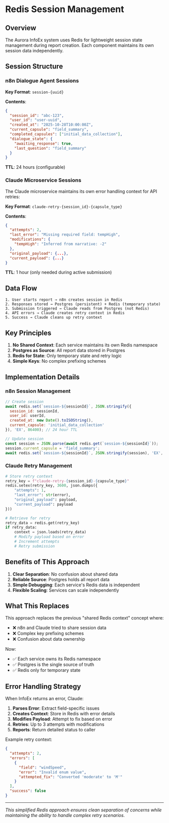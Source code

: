 # Redis Session Management

## Overview

The Aurora InfoEx system uses Redis for lightweight session state management during report creation. Each component maintains its own session data independently.

## Session Structure

### n8n Dialogue Agent Sessions

**Key Format**: `session-{uuid}`

**Contents**:
```json
{
  "session_id": "abc-123",
  "user_id": "user-uuid",
  "created_at": "2025-10-28T10:00:00Z",
  "current_capsule": "field_summary",
  "completed_capsules": ["initial_data_collection"],
  "dialogue_state": {
    "awaiting_response": true,
    "last_question": "field_summary"
  }
}
```

**TTL**: 24 hours (configurable)

### Claude Microservice Sessions

The Claude microservice maintains its own error handling context for API retries:

**Key Format**: `claude-retry-{session_id}-{capsule_type}`

**Contents**:
```json
{
  "attempts": 2,
  "last_error": "Missing required field: tempHigh",
  "modifications": {
    "tempHigh": "Inferred from narrative: -2"
  },
  "original_payload": {...},
  "current_payload": {...}
}
```

**TTL**: 1 hour (only needed during active submission)

## Data Flow

```
1. User starts report → n8n creates session in Redis
2. Responses stored → Postgres (persistent) + Redis (temporary state)
3. Submission triggered → Claude reads from Postgres (not Redis)
4. API errors → Claude creates retry context in Redis
5. Success → Claude cleans up retry context
```

## Key Principles

1. **No Shared Context**: Each service maintains its own Redis namespace
2. **Postgres as Source**: All report data stored in Postgres
3. **Redis for State**: Only temporary state and retry logic
4. **Simple Keys**: No complex prefixing schemes

## Implementation Details

### n8n Session Management
```javascript
// Create session
await redis.set(`session-${sessionId}`, JSON.stringify({
  session_id: sessionId,
  user_id: userId,
  created_at: new Date().toISOString(),
  current_capsule: 'initial_data_collection'
}), 'EX', 86400); // 24 hour TTL

// Update session
const session = JSON.parse(await redis.get(`session-${sessionId}`));
session.current_capsule = 'field_summary';
await redis.set(`session-${sessionId}`, JSON.stringify(session), 'EX', 86400);
```

### Claude Retry Management
```python
# Store retry context
retry_key = f"claude-retry-{session_id}-{capsule_type}"
redis.setex(retry_key, 3600, json.dumps({
    "attempts": 1,
    "last_error": str(error),
    "original_payload": payload,
    "current_payload": payload
}))

# Retrieve for retry
retry_data = redis.get(retry_key)
if retry_data:
    context = json.loads(retry_data)
    # Modify payload based on error
    # Increment attempts
    # Retry submission
```

## Benefits of This Approach

1. **Clear Separation**: No confusion about shared data
2. **Reliable Source**: Postgres holds all report data
3. **Simple Debugging**: Each service's Redis data is independent
4. **Flexible Scaling**: Services can scale independently

## What This Replaces

This approach replaces the previous "shared Redis context" concept where:
- ❌ n8n and Claude tried to share session data
- ❌ Complex key prefixing schemes
- ❌ Confusion about data ownership

Now:
- ✅ Each service owns its Redis namespace
- ✅ Postgres is the single source of truth
- ✅ Redis only for temporary state

## Error Handling Strategy

When InfoEx returns an error, Claude:

1. **Parses Error**: Extract field-specific issues
2. **Creates Context**: Store in Redis with error details
3. **Modifies Payload**: Attempt to fix based on error
4. **Retries**: Up to 3 attempts with modifications
5. **Reports**: Return detailed status to caller

Example retry context:
```json
{
  "attempts": 2,
  "errors": [
    {
      "field": "windSpeed",
      "error": "Invalid enum value",
      "attempted_fix": "Converted 'moderate' to 'M'"
    }
  ],
  "success": false
}
```

---

*This simplified Redis approach ensures clean separation of concerns while maintaining the ability to handle complex retry scenarios.*
